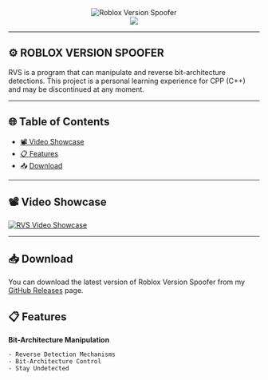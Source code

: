 <div align="center">
    <img src="https://i.imgur.com/fUGY4WA.png" alt="Roblox Version Spoofer">
</div>

<div align="center">
    <a href="https://discord.gg/DpwPTQyr89" alt="Join Discord Server">
        <img src="https://img.shields.io/badge/Discord_Server-5865F2?style=for-the-badge&logo=discord&logoColor=ffffff">
    </a>
</div>

---

## ⚙️ ROBLOX VERSION SPOOFER

RVS is a program that can manipulate and reverse bit-architecture detections. This project is a personal learning experience for CPP (C++) and may be discontinued at any moment.

---

## 🌐 Table of Contents
- [📽️ Video Showcase](https://www.youtube.com/watch?v=J8nyndW2dqE)
- [📋 Features](github.com/Cesare0328/RVS/README.md)
- 📥 [Download](https://github.com/Cesare0328/RVS/releases)

---

## 📽️ Video Showcase

[![RVS Video Showcase](https://i.imgur.com/fUGY4WA.png)](https://www.youtube.com/watch?v=J8nyndW2dqE)

---
## 📥 Download

You can download the latest version of Roblox Version Spoofer from my [GitHub Releases](https://github.com/Cesare0328/RVS/releases) page.

## 📋 Features

**Bit-Architecture Manipulation**
```sh-session
- Reverse Detection Mechanisms
- Bit-Architecture Control
- Stay Undetected
